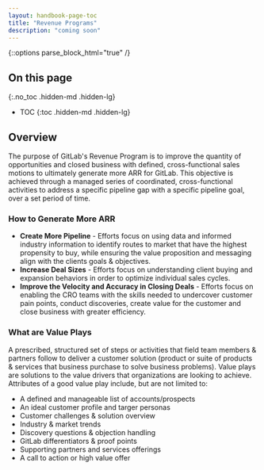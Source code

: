 ```yaml
---
layout: handbook-page-toc
title: "Revenue Programs"
description: "coming soon"
---
```


{::options parse_block_html="true" /}

## On this page
{:.no_toc .hidden-md .hidden-lg}

- TOC
{:toc .hidden-md .hidden-lg}

## Overview
The purpose of GitLab's Revenue Program is to improve the quantity of opportunities and closed business with defined, cross-functional sales motions to ultimately generate more ARR for GitLab.  This objective is achieved through a managed series of coordinated, cross-functional activities to address a specific pipeline gap with a specific pipeline goal, over a set period of time.

### How to Generate More ARR
- **Create More Pipeline** - Efforts focus on using data and informed industry information to identify routes to market that have the highest propensity to buy, while ensuring the value proposition and messaging align with the clients goals & objectives. 
- **Increase Deal Sizes** - Efforts focus on understanding client buying and expansion behaviors in order to optimize individual sales cycles.
- **Improve the Velocity and Accuracy in Closing Deals** - Efforts focus on enabling the CRO teams with the skills needed to undercover customer pain points, conduct discoveries, create value for the customer and close business with greater efficiency.

### What are Value Plays
A prescribed, structured set of steps or activities that field team members & partners follow to deliver a customer solution (product or suite of products & services that business purchase to solve business problems).  Value plays are solutions to the value drivers that organizations are looking to achieve. Attributes of a good value play include, but are not limited to:
- A defined and manageable list of accounts/prospects
- An ideal customer profile and targer personas
- Customer challenges & solution overview
- Industry & market trends
- Discovery questions & objection handling
- GitLab differentiators & proof points
- Supporting partners and services offerings
- A call to action or high value offer


